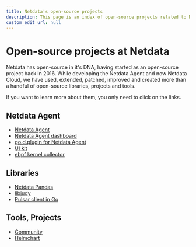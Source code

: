```yaml
---
title: Netdata's open-source projects
description: This page is an index of open-source projects related to Netdata. Projects are maintained by both Netdata employees and its community.
custom_edit_url: null
---
```


# Open-source projects at Netdata

Netdata has open-source in it's DNA, having started as an open-source project back in 2016. While developing the Netdata Agent and now Netdata Cloud, we have used, extended, patched, improved and created more than a handful of open-source libraries, projects and tools. 

If you want to learn more about them, you only need to click on the links. 

## Netdata Agent

- [Netdata Agent](https://github.com/netdata/netdata)
- [Netdata Agent dashboard](https://github.com/netdata/dashboard)
- [go.d.plugin for Netdata Agent](https://github.com/netdata/netdata-ui)
- [UI kit](https://github.com/netdata/netdata-ui)
- [ebpf kernel collector](https://github.com/netdata/kernel-collector)

## Libraries

- [Netdata Pandas](https://github.com/netdata/netdata-pandas)
- [libjudy](https://github.com/netdata/libjudy)
- [Pulsar client in Go](https://github.com/netdata/pulsar-client-go)


## Tools, Projects

- [Community](https://github.com/netdata/community)
- [Helmchart](https://github.com/netdata/helmchart)